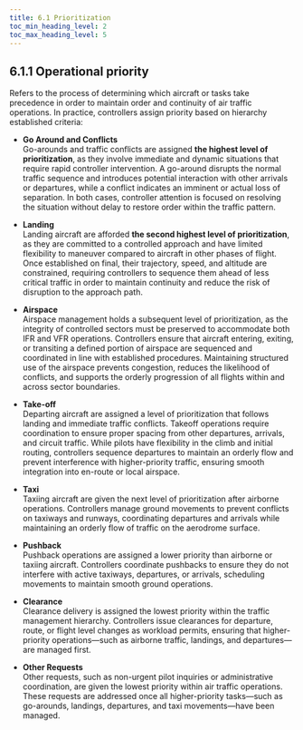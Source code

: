 ```yaml
---
title: 6.1 Prioritization
toc_min_heading_level: 2
toc_max_heading_level: 5
---
```

## 6.1.1 Operational priority
Refers to the process of determining which aircraft or tasks take precedence in order to maintain order and continuity of air traffic operations. In practice, controllers assign priority based on hierarchy established criteria:

- **Go Around and Conflicts** <br> Go-arounds and traffic conflicts are assigned **the highest level of prioritization**, as they involve immediate and dynamic situations that require rapid controller intervention. A go-around disrupts the normal traffic sequence and introduces potential interaction with other arrivals or departures, while a conflict indicates an imminent or actual loss of separation. In both cases, controller attention is focused on resolving the situation without delay to restore order within the traffic pattern.

- **Landing** <br> Landing aircraft are afforded **the second highest level of prioritization**, as they are committed to a controlled approach and have limited flexibility to maneuver compared to aircraft in other phases of flight. Once established on final, their trajectory, speed, and altitude are constrained, requiring controllers to sequence them ahead of less critical traffic in order to maintain continuity and reduce the risk of disruption to the approach path.

- **Airspace** <br> Airspace management holds a subsequent level of prioritization, as the integrity of controlled sectors must be preserved to accommodate both IFR and VFR operations. Controllers ensure that aircraft entering, exiting, or transiting a defined portion of airspace are sequenced and coordinated in line with established procedures. Maintaining structured use of the airspace prevents congestion, reduces the likelihood of conflicts, and supports the orderly progression of all flights within and across sector boundaries.

- **Take-off** <br> Departing aircraft are assigned a level of prioritization that follows landing and immediate traffic conflicts. Takeoff operations require coordination to ensure proper spacing from other departures, arrivals, and circuit traffic. While pilots have flexibility in the climb and initial routing, controllers sequence departures to maintain an orderly flow and prevent interference with higher-priority traffic, ensuring smooth integration into en-route or local airspace.

- **Taxi** <br> Taxiing aircraft are given the next level of prioritization after airborne operations. Controllers manage ground movements to prevent conflicts on taxiways and runways, coordinating departures and arrivals while maintaining an orderly flow of traffic on the aerodrome surface.

- **Pushback** <br> Pushback operations are assigned a lower priority than airborne or taxiing aircraft. Controllers coordinate pushbacks to ensure they do not interfere with active taxiways, departures, or arrivals, scheduling movements to maintain smooth ground operations.

- **Clearance** <br> Clearance delivery is assigned the lowest priority within the traffic management hierarchy. Controllers issue clearances for departure, route, or flight level changes as workload permits, ensuring that higher-priority operations—such as airborne traffic, landings, and departures—are managed first.

- **Other Requests** <br> Other requests, such as non-urgent pilot inquiries or administrative coordination, are given the lowest priority within air traffic operations. These requests are addressed once all higher-priority tasks—such as go-arounds, landings, departures, and taxi movements—have been managed.